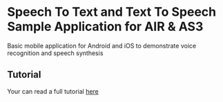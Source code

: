 # Speech To Text and Text To Speech Sample Application for AIR & AS3
Basic mobile application for Android and iOS to demonstrate voice recognition and speech synthesis

## Tutorial
Your can read a full tutorial <a href="http://fabricemontfort.com/firebase-and-as3-ep-1-init-the-project/" target="_blank">here</a>
